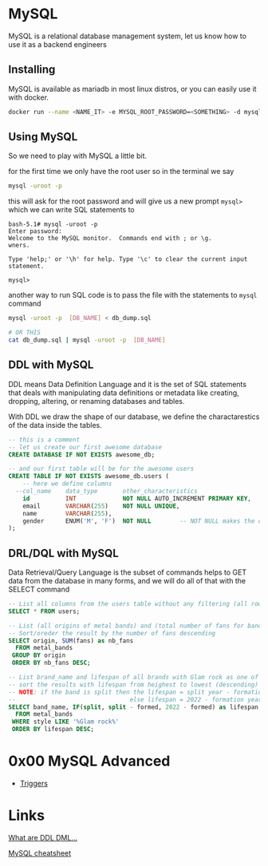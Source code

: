 # MySQL
MySQL is a relational database management system, let us know how to use it as a backend engineers

## Installing 
MySQL is available as mariadb in most linux distros, or you can easily use it with docker.

```sh
docker run --name <NAME_IT> -e MYSQL_ROOT_PASSWORD=<SOMETHING> -d mysql:<TAG>
```


## Using MySQL
So we need to play with MySQL a little bit.

for the first time we only have the root user so in the terminal we say
```sh
mysql -uroot -p
```

this will ask for the root password and will give us a new prompt `mysql> ` which we can write SQL statements to
```mysql
bash-5.1# mysql -uroot -p
Enter password:
Welcome to the MySQL monitor.  Commands end with ; or \g.
wners.

Type 'help;' or '\h' for help. Type '\c' to clear the current input statement.

mysql>

```

another way to run SQL code is to pass the file with the statements to `mysql` command
```sh
mysql -uroot -p  [DB_NAME] < db_dump.sql
```
```sh
# OR THIS
cat db_dump.sql | mysql -uroot -p  [DB_NAME]
```

## DDL with MySQL
DDL means Data Definition Language and it is the set of SQL statements that deals with manipulating data definitions or metadata like creating, dropping, altering, or renaming databases and tables.

With DDL we draw the shape of our database, we define the charactarestics of the data inside the tables.

```sql
-- this is a comment
-- let us create our first awesome database
CREATE DATABASE IF NOT EXISTS awesome_db;

-- and our first table will be for the awesome users
CREATE TABLE IF NOT EXISTS awesome_db.users (
    -- here we define columns
  --col_name    data_type       other_characteristics
    id          INT             NOT NULL AUTO_INCREMENT PRIMARY KEY,
    email       VARCHAR(255)    NOT NULL UNIQUE,
    name        VARCHAR(255),
    gender      ENUM('M', 'F')  NOT NULL        -- NOT NULL makes the default 'M' (the first value)
);
```


## DRL/DQL with MySQL
Data Retrieval/Query Language is the subset of commands helps to GET data from the database in many forms, and we will do all of that with the SELECT command

```sql
-- List all columns from the users table without any filtering (all rows also)
SELECT * FROM users;

-- List (all origins of metal bands) and (total number of fans for bands in that origin)
-- Sort/oreder the result by the number of fans descending
SELECT origin, SUM(fans) as nb_fans
  FROM metal_bands
 GROUP BY origin
 ORDER BY nb_fans DESC;

-- List brand_name and lifespan of all brands with Glam rock as one of thier styles,
-- sort the results with lifespan from heighest to lowest (descending)
-- NOTE: if the band is split then the lifespan = split year - formation year
--                                else lifespan = 2022 - formation year
SELECT band_name, IF(split, split - formed, 2022 - formed) as lifespan
  FROM metal_bands
 WHERE style LIKE '%Glam rock%'
 ORDER BY lifespan DESC;
```


# 0x00 MySQL Advanced
- [Triggers](./0x00-MySQL_Advanced/README.md#Triggers)


# Links
[What are DDL DML...](https://stackoverflow.com/questions/2578194/what-are-ddl-and-dml#2578207)

[MySQL cheatsheet](https://devhints.io)
